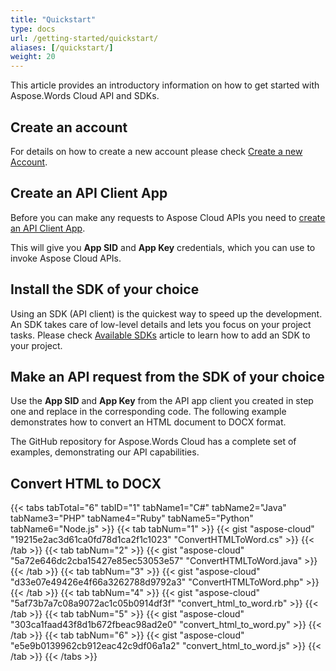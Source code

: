 ```yaml
---
title: "Quickstart"
type: docs
url: /getting-started/quickstart/
aliases: [/quickstart/]
weight: 20
---
```


This article provides an introductory information on how to get started with Aspose.Words Cloud API and SDKs.

## Create an account

For details on how to create a new account please check [Create a new Account](https://docs.aspose.cloud/display/storagecloud/Creating+and+Managing+Account).

## Create an API Client App

Before you can make any requests to Aspose Cloud APIs you need to [create an API Client App](https://docs.aspose.cloud/display/storagecloud/Create+New+App+and+Get+App+Key+and+SID).

This will give you **App SID** and **App Key** credentials, which you can use to invoke Aspose Cloud APIs.

## Install the SDK of your choice

Using an SDK (API client) is the quickest way to speed up the development. An SDK takes care of low-level details and lets you focus on your project tasks. Please check [Available SDKs](/words/available-sdks/) article to learn how to add an SDK to your project.

## Make an API request from the SDK of your choice

Use the **App SID** and **App Key** from the API app client you created in step one and replace in the corresponding code. The following example demonstrates how to convert an HTML document to DOCX format.

The GitHub repository for Aspose.Words Cloud has a complete set of examples, demonstrating our API capabilities.

## Convert HTML to DOCX

{{< tabs tabTotal="6" tabID="1" tabName1="C#" tabName2="Java" tabName3="PHP" tabName4="Ruby" tabName5="Python" tabName6="Node.js" >}}
{{< tab tabNum="1" >}}
{{< gist "aspose-cloud" "19215e2ac3d61ca0fd78d1ca2f1c1023" "ConvertHTMLToWord.cs" >}}
{{< /tab >}}
{{< tab tabNum="2" >}}
{{< gist "aspose-cloud" "5a72e646dc2cba15427e85ec53053e57" "ConvertHTMLToWord.java" >}}
{{< /tab >}}
{{< tab tabNum="3" >}}
{{< gist "aspose-cloud" "d33e07e49426e4f66a3262788d9792a3" "ConvertHTMLToWord.php" >}}
{{< /tab >}}
{{< tab tabNum="4" >}}
{{< gist "aspose-cloud" "5af73b7a7c08a9072ac1c05b0914df3f" "convert_html_to_word.rb" >}}
{{< /tab >}}
{{< tab tabNum="5" >}}
{{< gist "aspose-cloud" "303ca1faad43f8d1b672fbeac98ad2e0" "convert_html_to_word.py" >}}
{{< /tab >}}
{{< tab tabNum="6" >}}
{{< gist "aspose-cloud" "e5e9b0139962cb912eac42c9df06a1a2" "convert_html_to_word.js" >}}
{{< /tab >}}
{{< /tabs >}}
